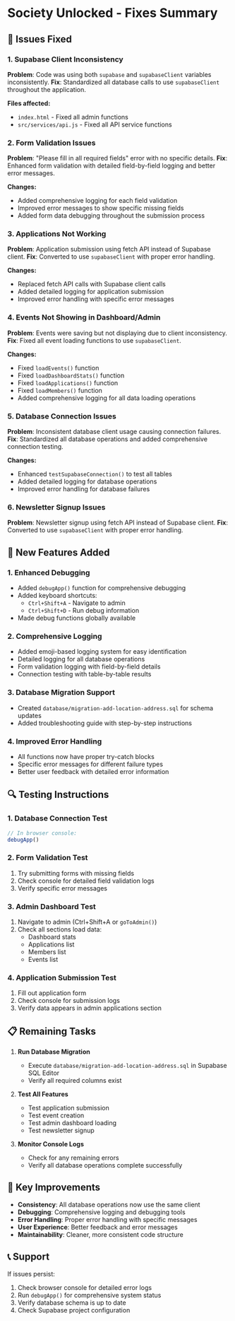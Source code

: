 # Society Unlocked - Fixes Summary

## 🔧 Issues Fixed

### 1. **Supabase Client Inconsistency**
**Problem**: Code was using both `supabase` and `supabaseClient` variables inconsistently.
**Fix**: Standardized all database calls to use `supabaseClient` throughout the application.

**Files affected:**
- `index.html` - Fixed all admin functions
- `src/services/api.js` - Fixed all API service functions

### 2. **Form Validation Issues**
**Problem**: "Please fill in all required fields" error with no specific details.
**Fix**: Enhanced form validation with detailed field-by-field logging and better error messages.

**Changes:**
- Added comprehensive logging for each field validation
- Improved error messages to show specific missing fields
- Added form data debugging throughout the submission process

### 3. **Applications Not Working**
**Problem**: Application submission using fetch API instead of Supabase client.
**Fix**: Converted to use `supabaseClient` with proper error handling.

**Changes:**
- Replaced fetch API calls with Supabase client calls
- Added detailed logging for application submission
- Improved error handling with specific error messages

### 4. **Events Not Showing in Dashboard/Admin**
**Problem**: Events were saving but not displaying due to client inconsistency.
**Fix**: Fixed all event loading functions to use `supabaseClient`.

**Changes:**
- Fixed `loadEvents()` function
- Fixed `loadDashboardStats()` function
- Fixed `loadApplications()` function
- Fixed `loadMembers()` function
- Added comprehensive logging for all data loading operations

### 5. **Database Connection Issues**
**Problem**: Inconsistent database client usage causing connection failures.
**Fix**: Standardized all database operations and added comprehensive connection testing.

**Changes:**
- Enhanced `testSupabaseConnection()` to test all tables
- Added detailed logging for database operations
- Improved error handling for database failures

### 6. **Newsletter Signup Issues**
**Problem**: Newsletter signup using fetch API instead of Supabase client.
**Fix**: Converted to use `supabaseClient` with proper error handling.

## 🚀 New Features Added

### 1. **Enhanced Debugging**
- Added `debugApp()` function for comprehensive debugging
- Added keyboard shortcuts:
  - `Ctrl+Shift+A` - Navigate to admin
  - `Ctrl+Shift+D` - Run debug information
- Made debug functions globally available

### 2. **Comprehensive Logging**
- Added emoji-based logging system for easy identification
- Detailed logging for all database operations
- Form validation logging with field-by-field details
- Connection testing with table-by-table results

### 3. **Database Migration Support**
- Created `database/migration-add-location-address.sql` for schema updates
- Added troubleshooting guide with step-by-step instructions

### 4. **Improved Error Handling**
- All functions now have proper try-catch blocks
- Specific error messages for different failure types
- Better user feedback with detailed error information

## 🔍 Testing Instructions

### 1. **Database Connection Test**
```javascript
// In browser console:
debugApp()
```

### 2. **Form Validation Test**
1. Try submitting forms with missing fields
2. Check console for detailed field validation logs
3. Verify specific error messages

### 3. **Admin Dashboard Test**
1. Navigate to admin (Ctrl+Shift+A or `goToAdmin()`)
2. Check all sections load data:
   - Dashboard stats
   - Applications list
   - Members list
   - Events list

### 4. **Application Submission Test**
1. Fill out application form
2. Check console for submission logs
3. Verify data appears in admin applications section

## 📋 Remaining Tasks

1. **Run Database Migration**
   - Execute `database/migration-add-location-address.sql` in Supabase SQL Editor
   - Verify all required columns exist

2. **Test All Features**
   - Test application submission
   - Test event creation
   - Test admin dashboard loading
   - Test newsletter signup

3. **Monitor Console Logs**
   - Check for any remaining errors
   - Verify all database operations complete successfully

## 🎯 Key Improvements

- **Consistency**: All database operations now use the same client
- **Debugging**: Comprehensive logging and debugging tools
- **Error Handling**: Proper error handling with specific messages
- **User Experience**: Better feedback and error messages
- **Maintainability**: Cleaner, more consistent code structure

## 📞 Support

If issues persist:
1. Check browser console for detailed error logs
2. Run `debugApp()` for comprehensive system status
3. Verify database schema is up to date
4. Check Supabase project configuration 